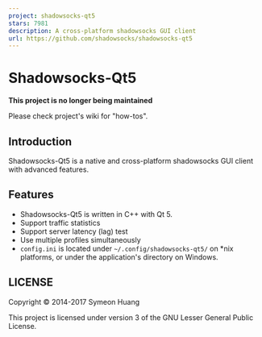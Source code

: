 ```yaml
---
project: shadowsocks-qt5
stars: 7981
description: A cross-platform shadowsocks GUI client
url: https://github.com/shadowsocks/shadowsocks-qt5
---
```


Shadowsocks-Qt5
===============

**This project is no longer being maintained**

Please check project's wiki for "how-tos".

Introduction
------------

Shadowsocks-Qt5 is a native and cross-platform shadowsocks GUI client with advanced features.

Features
--------

-   Shadowsocks-Qt5 is written in C++ with Qt 5.
-   Support traffic statistics
-   Support server latency (lag) test
-   Use multiple profiles simultaneously
-   `config.ini` is located under `~/.config/shadowsocks-qt5/` on \*nix platforms, or under the application's directory on Windows.

LICENSE
-------

Copyright © 2014-2017 Symeon Huang

This project is licensed under version 3 of the GNU Lesser General Public License.
